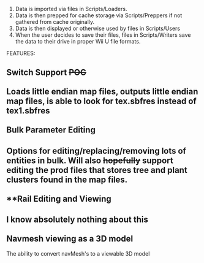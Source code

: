 1. Data is imported via files in Scripts/Loaders.  
2. Data is then prepped for cache storage via Scripts/Preppers if not gathered from cache originally.  
3. Data is then displayed or otherwise used by files in Scripts/Users
4. When the user decides to save their files, files in Scripts/Writers save the data to their drive in proper Wii U file formats.





FEATURES:

 Switch Support ~~POG~~
 <br><br>
 Loads little endian map files, outputs little endian map files, is able to look for tex.sbfres instead of tex1.sbfres
 <br><br>
 Bulk Parameter Editing
 --------------
 Options for editing/replacing/removing lots of entities in bulk. Will also ~~hopefully~~ support editing the prod files that stores tree and plant clusters found in the map files.
 <br><br>
 **Rail Editing and Viewing
 --------------
 I know absolutely nothing about this
 <br><br>
 Navmesh viewing as a 3D model
 --------------
 The ability to convert navMesh's to a viewable 3D model
